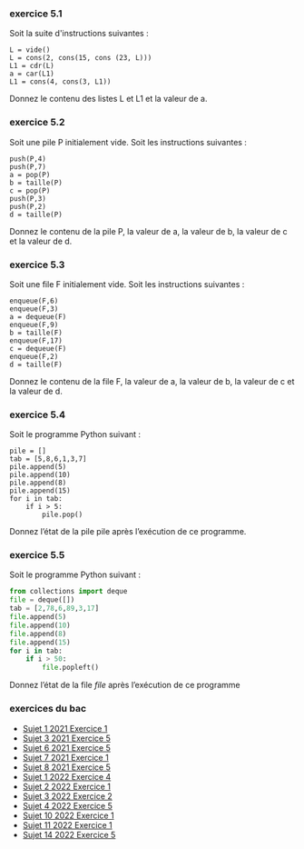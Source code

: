 ### exercice 5.1

Soit la suite d'instructions suivantes :

```
L = vide()
L = cons(2, cons(15, cons (23, L)))
L1 = cdr(L)
a = car(L1)
L1 = cons(4, cons(3, L1))
```
Donnez le contenu des listes L et L1 et la valeur de a.

### exercice 5.2

Soit une pile P initialement vide. Soit les instructions suivantes :

```
push(P,4)
push(P,7)
a = pop(P)
b = taille(P)
c = pop(P)
push(P,3)
push(P,2)
d = taille(P)
```
Donnez le contenu de la pile P, la valeur de a, la valeur de b, la valeur de c et la valeur de d.

### exercice 5.3

Soit une file F initialement vide. Soit les instructions suivantes :

```
enqueue(F,6)
enqueue(F,3)
a = dequeue(F)
enqueue(F,9)
b = taille(F)
enqueue(F,17)
c = dequeue(F)
enqueue(F,2)
d = taille(F)
```
Donnez le contenu de la file F, la valeur de a, la valeur de b, la valeur de c et la valeur de d.


### exercice 5.4

Soit le programme Python suivant :

```	
pile = []
tab = [5,8,6,1,3,7]
pile.append(5)
pile.append(10)
pile.append(8)
pile.append(15)
for i in tab:
    if i > 5:
        pile.pop()
```

Donnez l’état de la pile pile après l’exécution de ce programme.

### exercice 5.5

Soit le programme Python suivant :

```python
from collections import deque
file = deque([])
tab = [2,78,6,89,3,17]
file.append(5)
file.append(10)
file.append(8)
file.append(15)
for i in tab:
    if i > 50:
        file.popleft()
```

Donnez l’état de la file *file* après l’exécution de ce programme

### exercices du bac

- [Sujet 1 2021 Exercice 1](https://pixees.fr/informatiquelycee/term/suj_bac/2021/sujet_1.pdf)
- [Sujet 3 2021 Exercice 5](https://pixees.fr/informatiquelycee/term/suj_bac/2021/sujet_3.pdf)
- [Sujet 6 2021 Exercice 5](https://pixees.fr/informatiquelycee/term/suj_bac/2021/sujet_6.pdf)
- [Sujet 7 2021 Exercice 1](https://pixees.fr/informatiquelycee/term/suj_bac/2021/sujet_7.pdf)
- [Sujet 8 2021 Exercice 5](https://pixees.fr/informatiquelycee/term/suj_bac/2021/sujet_8.pdf)
- [Sujet 1 2022 Exercice 4](https://pixees.fr/informatiquelycee/term/suj_bac/2022/sujet_01.pdf)
- [Sujet 2 2022 Exercice 1](https://pixees.fr/informatiquelycee/term/suj_bac/2022/sujet_02.pdf)
- [Sujet 3 2022 Exercice 2](https://pixees.fr/informatiquelycee/term/suj_bac/2022/sujet_03.pdf)
- [Sujet 4 2022 Exercice 5](https://pixees.fr/informatiquelycee/term/suj_bac/2022/sujet_04.pdf)
- [Sujet 10 2022 Exercice 1](https://pixees.fr/informatiquelycee/term/suj_bac/2022/sujet_10.pdf)
- [Sujet 11 2022 Exercice 1](https://pixees.fr/informatiquelycee/term/suj_bac/2022/sujet_11.pdf)
- [Sujet 14 2022 Exercice 5](https://pixees.fr/informatiquelycee/term/suj_bac/2022/sujet_14.pdf)


